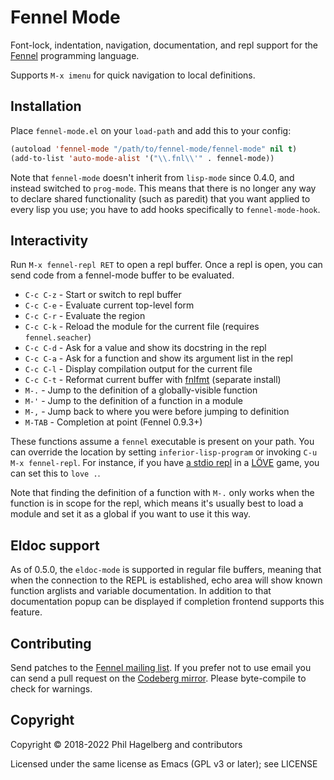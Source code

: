 # Fennel Mode

Font-lock, indentation, navigation, documentation, and repl support for the
[Fennel](https://fennel-lang.org) programming language.

Supports `M-x imenu` for quick navigation to local definitions.

## Installation

Place `fennel-mode.el` on your `load-path` and add this to your config:

```lisp
(autoload 'fennel-mode "/path/to/fennel-mode/fennel-mode" nil t)
(add-to-list 'auto-mode-alist '("\\.fnl\\'" . fennel-mode))
```

Note that `fennel-mode` doesn't inherit from `lisp-mode` since 0.4.0, and
instead switched to `prog-mode`. This means that there is no longer any way to
declare shared functionality (such as paredit) that you want applied to every
lisp you use; you have to add hooks specifically to `fennel-mode-hook`.

## Interactivity

Run `M-x fennel-repl RET` to open a repl buffer. Once a repl is open,
you can send code from a fennel-mode buffer to be evaluated.

* `C-c C-z` - Start or switch to repl buffer
* `C-c C-e` - Evaluate current top-level form
* `C-c C-r` - Evaluate the region
* `C-c C-k` - Reload the module for the current file (requires `fennel.seacher`)
* `C-c C-d` - Ask for a value and show its docstring in the repl
* `C-c C-a` - Ask for a function and show its argument list in the repl
* `C-c C-l` - Display compilation output for the current file
* `C-c C-t` - Reformat current buffer with [fnlfmt][1] (separate install)
* `M-.`     - Jump to the definition of a globally-visible function
* `M-'`     - Jump to the definition of a function in a module
* `M-,`     - Jump back to where you were before jumping to definition
* `M-TAB`   - Completion at point (Fennel 0.9.3+)

These functions assume a `fennel` executable is present on your
path. You can override the location by setting `inferior-lisp-program`
or invoking `C-u M-x fennel-repl`. For instance, if you have [a stdio
repl][2] in a [LÖVE][3] game, you can set this to `love .`.

Note that finding the definition of a function with `M-.` only works when the
function is in scope for the repl, which means it's usually best to
load a module and set it as a global if you want to use it this way.

## Eldoc support

As of 0.5.0, the `eldoc-mode` is supported in regular file buffers,
meaning that when the connection to the REPL is established, echo area
will show known function arglists and variable documentation. In
addition to that documentation popup can be displayed if completion
frontend supports this feature.

## Contributing

Send patches to the [Fennel mailing list][4]. If you prefer not to
use email you can send a pull request on the [Codeberg mirror][5].
Please byte-compile to check for warnings.

## Copyright

Copyright © 2018-2022 Phil Hagelberg and contributors

Licensed under the same license as Emacs (GPL v3 or later); see LICENSE

[1]: https://git.sr.ht/~technomancy/fnlfmt
[2]: https://gitlab.com/alexjgriffith/min-love2d-fennel/blob/master/lib/stdio.fnl
[3]: https://love2d.org
[4]: https://lists.sr.ht/%7Etechnomancy/fennel
[5]: https://codeberg.org/technomancy/fennel-mode
